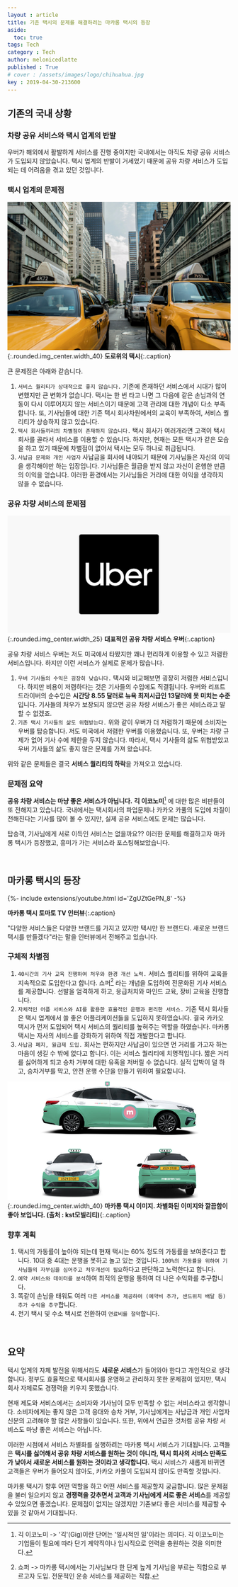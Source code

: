 ```yaml
---
layout : article
title: 기존 택시의 문제를 해결하려는 마카롱 택시의 등장
aside:
  toc: true
tags: Tech
category : Tech
author: melonicedlatte
published : True
# cover : /assets/images/logo/chihuahua.jpg
key : 2019-04-30-213600
---
```


## 기존의 국내 상황

### 차량 공유 서비스와 택시 업계의 반발

우버가 해외에서 활발하게 서비스를 진행 중이지만 국내에서는 아직도 차량 공유 서비스가 도입되지 않았습니다. 택시 업계의 반발이 거세었기 때문에 공유 차량 서비스가 도입되는 데 어려움을 겪고 있던 것입니다.

### 택시 업계의 문제점

![image](/assets/images/20190430/taxi_cab.jpg){:.rounded.img_center.width_40}
**도로위의 택시**{:.caption}

큰 문제점은 아래와 같습니다.

1. `서비스 퀄리티가 상대적으로 좋지 않습니다.` 기존에 존재하던 서비스에서 시대가 많이 변했지만 큰 변화가 없습니다. 택시는 한 번 타고 나면 그 다음에 같은 손님과의 연동이 다시 이루어지지 않는 서비스이기 때문에 고객 관리에 대한 개념이 다소 부족합니다. 또, 기사님들에 대한 기존 택시 회사차원에서의 교육이 부족하여, 서비스 퀄리티가 상승하지 않고 있습니다.
2. `택시 회사들끼리의 차별점이 존재하지 않습니다.` 택시 회사가 여러개라면 고객이 택시 회사를 골라서 서비스를 이용할 수 있습니다. 하지만, 현재는 모든 택시가 같은 모습을 하고 있기 때문에 차별점이 없어서 택시는 모두 하나로 취급됩니다.
3. `사납금 문제와 개인 사업자` 사납금을 회사에 내야되기 때문에 기사님들은 자신의 이익을 생각해야만 하는 입장입니다. 기사님들은 월급을 받지 않고 자신이 운행한 만큼의 이익을 얻습니다. 이러한 환경에서는 기사님들은 거리에 대한 이익을 생각하지 않을 수 없습니다.

### 공유 차량 서비스의 문제점

![image](/assets/images/20190430/uber_logo.png){:.rounded.img_center.width_25}
**대표적인 공유 차량 서비스 우버**{:.caption}

공유 차량 서비스 우버는 저도 미국에서 타봤지만 꽤나 편리하게 이용할 수 있고 저렴한 서비스입니다. 하지만 이런 서비스가 실제로 문제가 많습니다.

1. `우버 기사들의 수익은 굉장히 낮습니다.` 택시와 비교해보면 굉장히 저렴한 서비스입니다. 하지만 비용이 저렴하다는 것은 기사들의 수입에도 직결됩니다. 우버와 리프트 드라이버의 순수입은 **시간당 8.55 달러로 뉴욕 최저시급인 13달러에 못 미치는 수준**입니다. 기사들의 처우가 보장되지 않으면 공유 차량 서비스가 좋은 서비스라고 말할 수 없겠죠.
2. `기존 택시 기사들의 삶도 위협받는다.` 위와 같이 우버가 더 저렴하기 때문에 소비자는 우버를 탑승합니다. 저도 미국에서 저렴한 우버를 이용했습니다. 또, 우버는 차량 규제가 없어 기사 수에 제한을 두지 않습니다. 따라서, 택시 기사들의 삶도 위협받았고 우버 기사들의 삶도 좋지 않은 문제를 가져 왔습니다.

위와 같은 문제들은 결국 **서비스 퀄리티의 하락**을 가져오고 있습니다.

### 문제점 요약

**공유 차량 서비스는 마냥 좋은 서비스가 아닙니다.** **긱 이코노미**[^긱이코노미] 에 대한 많은 비판들이 또 전해지고 있습니다. 국내에서는 택시회사의 파업문제나 카카오 카풀의 도입에 차질이 전해진다는 기사를 많이 볼 수 있지만, 실제 공유 서비스에도 문제는 많습니다.

탑승객, 기사님에게 서로 이득인 서비스는 없을까요?? 이러한 문제를 해결하고자 마카롱 택시가 등장했고, 흥미가 가는 서비스라 포스팅해보았습니다.

<br>

## 마카롱 택시의 등장

<div>{%- include extensions/youtube.html id='ZgUZtGePN_8' -%}</div>

__마카롱 택시 토마토 TV 인터뷰__{:.caption}

"다양한 서비스들은 다양한 브랜드를 가지고 있지만 택시만 한 브랜드다. 새로운 브랜드 택시를 만들겠다"라는 말을 인터뷰에서 전해주고 있습니다.

### 구체적 차별점

1. `40시간의 기사 교육 진행하여 처우와 환경 개선 노력.` 서비스 퀄리티를 위하여 교육을 지속적으로 도입한다고 합니다. 쇼퍼[^쇼퍼] 라는 개념을 도입하여 전문화된 기사 서비스를 제공합니다. 선발을 엄격하게 하고, 응급처치와 마인드 교육, 장비 교육을 진행합니다.
2. `자체적인 어플 서비스와 AI를 활용한 효율적인 운행과 편리한 서비스.` 기존 택시 회사들은 택시 업계에서 쓸 좋은 어플리케이션들을 도입하지 못하였습니다. 결국 카카오 택시가 먼저 도입되어 택시 서비스의 퀄리티를 높혀주는 역할을 하였습니다. 마카롱 택시는 자사의 서비스를 강화하기 위하여 직접 개발한다고 합니다.
3. `사납금 폐지, 월급제 도입.` 회사는 편하지만 사납금이 있으면 먼 거리를 가고자 하는 마음이 생길 수 밖에 없다고 합니다. 이는 서비스 퀄리티에 치명적입니다. 짧은 거리를 싫어하게 되고 승차 거부에 대한 유혹을 저버릴 수 없습니다. 실적 압박이 덜 하고, 승차거부를 막고, 안전 운행 수단을 만들기 위하여 필요합니다.

![image](/assets/images/20190430/macarong_taxi.jpg){:.rounded.img_center.width_40}
**마카롱 택시 이미지. 차별화된 이미지와 깔끔함이 좋아 보입니다. (출처 : kst모빌리티)**{:.caption}

### 향후 계획

1. 택시의 가동률이 높아야 되는데 현재 택시는 60% 정도의 가동률을 보여준다고 합니다. 10대 중 4대는 운행을 못하고 놀고 있는 것입니다. `100%의 가동률을 위하여 기사님들의 자부심을 심어주고 처우개선이 필요`하다고 판단하고 노력한다고 합니다.
2. `예약 서비스와 데이터를 분석`하여 최적의 운행을 통하여 더 나은 수익화를 추구합니다.
3. 똑같이 손님을 태워도 여러 `다른 서비스를 제공하여 (예약비 추가, 샌드위치 배달 등) 추가 수익을 추구`합니다.
4. 전기 택시 및 수소 택시로 전환하여 `연료비를 절약`합니다.

<br>

## 요약

택시 업계의 자체 발전을 위해서라도 **새로운 서비스**가 들어와야 한다고 개인적으로 생각합니다. 정부도 효율적으로 택시회사를 운영하고 관리하지 못한 문제점이 있지만, 택시회사 자체로도 경쟁력을 키우지 못했습니다. 

현재 제도와 서비스에서는 소비자와 기사님이 모두 만족할 수 없는 서비스라고 생각합니다. 소비자에게는 좋지 않은 고객 응대와 승차 거부, 기사님에게는 사납금과 개인 사업자 신분의 고려해야 할 많은 사항들이 있습니다. 또한, 위에서 언급한 것처럼 공유 차량 서비스도 마냥 좋은 서비스는 아닙니다.

이러한 시점에서 서비스 차별화를 실행하려는 마카롱 택시 서비스가 기대됩니다. 고객들은 **택시를 싫어해서 공유 차량 서비스를 원하는 것이 아니라, 택시 회사의 서비스 만족도가 낮아서 새로운 서비스를 원하는 것이라고 생각합니다.** 택시 서비스가 새롭게 바뀌면 고객들은 우버가 들어오지 않아도, 카카오 카풀이 도입되지 않아도 만족할 것입니다.

마카롱 택시가 향후 어떤 역할을 하고 어떤 서비스를 제공할지 궁금합니다. 많은 문제점을 불러 일으키지 않고 **경쟁력을 갖추면서 고객과 기사님에게 서로 좋은 서비스**를 제공할 수 있었으면 좋겠습니다. 문제점이 없지는 않겠지만 기존보다 좋은 서비스를 제공할 수 있을 것 같아서 기대됩니다.

[^긱이코노미]: 긱 이코노미 -> '긱'(Gig)이란 단어는 '일시적인 일'이라는 의미다. 긱 이코노미는 기업들이 필요에 따라 단기 계약직이나 임시직으로 인력을 충원하는 것을 의미한다.

[^쇼퍼]: 쇼퍼 -> 마카롱 택시에서는 기사님보다 한 단계 높게 기사님을 부르는 직함으로 부르고자 도입. 전문적인 운송 서비스를 제공하는 직함.
